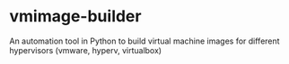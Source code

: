 # vmimage-builder
An automation tool in Python to build virtual machine images for different hypervisors (vmware, hyperv, virtualbox)
